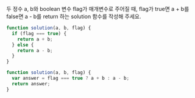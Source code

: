 두 정수 a, b와 boolean 변수 flag가 매개변수로 주어질 때, flag가 true면 a + b를 false면 a - b를 return 하는 solution 함수를 작성해 주세요.

```jsx
function solution(a, b, flag) {
  if (flag === true) {
    return a + b;
  } else {
    return a - b;
  }
}
```

```jsx
function solution(a, b, flag) {
  var answer = flag === true ? a + b : a - b;
  return answer;
}
```
